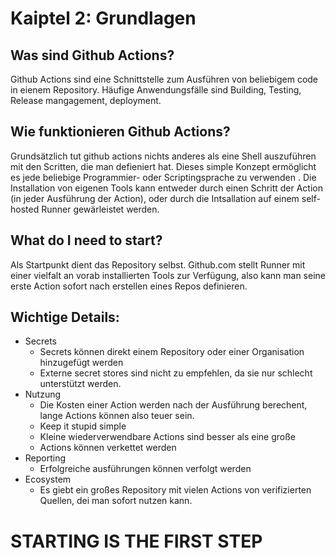 # Kaiptel 2: Grundlagen

## Was sind Github Actions?

Github Actions sind eine Schnittstelle zum Ausführen von beliebigem code in eienem Repository. Häufige Anwendungsfälle sind Building, Testing, Release mangagement, deployment.

## Wie funktionieren Github Actions?
Grundsätzlich tut github actions nichts anderes als eine Shell auszuführen mit den Scritten, die man defieniert hat. Dieses simple Konzept ermöglicht es jede beliebige Programmier- oder Scriptingsprache zu verwenden . Die Installation von eigenen Tools kann entweder durch einen Schritt der Action (in jeder Ausführung der Action), oder durch die Intsallation auf einem self-hosted Runner gewärleistet werden.

## What do I need to start?
Als Startpunkt dient das Repository selbst. Github.com stellt Runner mit einer vielfalt an vorab installierten Tools zur Verfügung, also kann man seine erste Action sofort nach erstellen eines Repos definieren.

## Wichtige Details:
- Secrets
  - Secrets können direkt einem Repository oder einer Organisation hinzugefügt werden
  - Externe secret stores sind nicht zu empfehlen, da sie nur schlecht unterstützt werden.
- Nutzung
  - Die Kosten einer Action werden nach der Ausführung berechent, lange Actions können also teuer sein. 
  - Keep it stupid simple
  - Kleine wiederverwendbare Actions sind besser als eine große
  - Actions können verkettet werden
- Reporting
  - Erfolgreiche ausführungen können verfolgt werden
- Ecosystem
  - Es giebt ein großes Repository mit vielen Actions von verifizierten Quellen, dei man sofort nutzen kann.
  

  
# STARTING IS THE FIRST STEP
